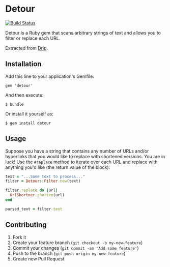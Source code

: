 # Detour

[![Build Status](https://travis-ci.org/djreimer/detour.png?branch=master)](https://travis-ci.org/djreimer/detour)

Detour is a Ruby gem that scans arbitrary strings of text and allows you to
filter or replace each URL.

Extracted from [Drip](http://www.getdrip.com/).

## Installation

Add this line to your application's Gemfile:

    gem 'detour'

And then execute:

    $ bundle

Or install it yourself as:

    $ gem install detour

## Usage

Suppose you have a string that contains any number of URLs and/or hyperlinks
that you would like to replace with shortened versions. You are in luck!
Use the `#replace` method to iterate over each URL and replace with anything
you'd like (the return value of the block):

```ruby
text = "...Some text to process..."
filter = Detour::Filter.new(text)

filter.replace do |url|
  UrlShortner.shorten(url)
end

parsed_text = filter.text
```

## Contributing

1. Fork it
2. Create your feature branch (`git checkout -b my-new-feature`)
3. Commit your changes (`git commit -am 'Add some feature'`)
4. Push to the branch (`git push origin my-new-feature`)
5. Create new Pull Request

